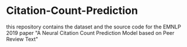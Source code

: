 # Citation-Count-Prediction
this repository contains the dataset and the source code for the EMNLP 2019 paper "A Neural Citation Count Prediction Model based on Peer Review Text"

